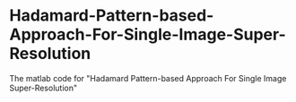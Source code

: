 # Hadamard-Pattern-based-Approach-For-Single-Image-Super-Resolution
The matlab code for "Hadamard Pattern-based Approach For Single Image Super-Resolution"
